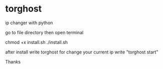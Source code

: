 # torghost
ip changer with python

go to file directory then open terminal

chmod +x install.sh
./install.sh

after install write torghost
for change your current ip write "torghost start"


Thanks
